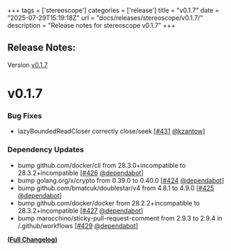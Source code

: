 +++
tags = ['stereoscope']
categories = ['release']
title = "v0.1.7"
date = "2025-07-29T15:19:18Z"
url = "docs/releases/stereoscope/v0.1.7/"
description = "Release notes for stereoscope v0.1.7"
+++

## Release Notes:
Version [v0.1.7](https://github.com/anchore/stereoscope/releases/tag/v0.1.7)

# v0.1.7

### Bug Fixes

- lazyBoundedReadCloser correctly close/seek [[#431](https://github.com/anchore/stereoscope/pull/431) [@kzantow](https://github.com/kzantow)]

### Dependency Updates

- bump github.com/docker/cli from 28.3.0+incompatible to 28.3.2+incompatible [[#426](https://github.com/anchore/stereoscope/pull/426) [@dependabot](https://github.com/dependabot)]
- bump golang.org/x/crypto from 0.39.0 to 0.40.0 [[#424](https://github.com/anchore/stereoscope/pull/424) [@dependabot](https://github.com/dependabot)]
- bump github.com/bmatcuk/doublestar/v4 from 4.8.1 to 4.9.0 [[#425](https://github.com/anchore/stereoscope/pull/425) [@dependabot](https://github.com/dependabot)]
- bump github.com/docker/docker from 28.2.2+incompatible to 28.3.2+incompatible [[#427](https://github.com/anchore/stereoscope/pull/427) [@dependabot](https://github.com/dependabot)]
- bump marocchino/sticky-pull-request-comment from 2.9.3 to 2.9.4 in /.github/workflows [[#429](https://github.com/anchore/stereoscope/pull/429) [@dependabot](https://github.com/dependabot)]

**[(Full Changelog)](https://github.com/anchore/stereoscope/compare/v0.1.6...v0.1.7)**
